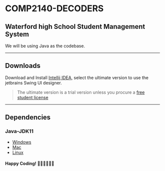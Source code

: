 # COMP2140-DECODERS

## Waterford high School Student Management System

We will be using Java as the codebase.

---

## Downloads

Download and Install [Intellij IDEA](https://www.jetbrains.com/idea/download/#section=windows), select the ultimate version to use the jetbrains Swing UI designer.

> The ultimate version is a trial version unless you procure a [free student license](https://www.jetbrains.com/student/)

---

## Dependencies

### Java-JDK11

- [Windows](https://download.oracle.com/otn/java/jdk/11.0.5+10/e51269e04165492b90fa15af5b4eb1a5/jdk-11.0.5_windows-x64_bin.exe)
- [Mac](https://download.oracle.com/otn/java/jdk/11.0.5+10/e51269e04165492b90fa15af5b4eb1a5/jdk-11.0.5_osx-x64_bin.dmg)
- [Linux](https://download.oracle.com/otn/java/jdk/11.0.5+10/e51269e04165492b90fa15af5b4eb1a5/jdk-11.0.5_linux-x64_bin.deb)

#### Happy Coding! 🎉🎉🎉🎉🎉🎉
